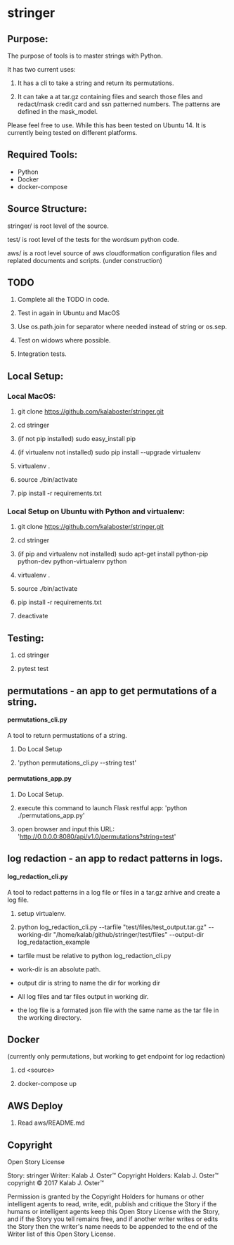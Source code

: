 # stringer

## Purpose:
The purpose of tools is to master strings with Python.

It has two current uses:

1. It has a cli to take a string and return its permutations.

2. It can take a at tar.gz containing files and search those files and redact/mask credit card and ssn patterned numbers.
The patterns are defined in the mask_model.

Please feel free to use. While this has been tested on Ubuntu 14. It is currently being tested on different platforms.


## Required Tools:
 - Python
 - Docker
 - docker-compose


## Source Structure:
stringer/ is root level of the source.

test/ is root level of the tests for the wordsum python code.

aws/ is a root level source of aws cloudformation configuration files and replated documents and scripts. (under construction)

## TODO

1. Complete all the TODO in code.

2. Test in again in Ubuntu and MacOS

3. Use os.path.join for separator where needed instead of string or os.sep.

4. Test on widows where possible.

5. Integration tests.

## Local Setup:

### Local MacOS:

1.	git clone https://github.com/kalaboster/stringer.git

2.  cd stringer

3.	(if not pip installed) sudo easy_install pip

4.	(if virtualenv not installed) sudo pip install --upgrade virtualenv

5.	virtualenv .

6.	source ./bin/activate

7.  pip install -r requirements.txt

 

### Local Setup on Ubuntu with Python and virtualenv:

1. git clone https://github.com/kalaboster/stringer.git

2. cd stringer

3. (if pip and virtualenv not installed) sudo apt-get install python-pip python-dev python-virtualenv python

4. virtualenv .

5. source ./bin/activate

6. pip install -r requirements.txt

7. deactivate


## Testing:
1.  cd stringer

2.  pytest test

## permutations - an app to get permutations of a string.

#### permutations_cli.py

A tool to return permustations of a string.

1. Do Local Setup

2. 'python permutations_cli.py --string test'

#### permutations_app.py

1. Do Local Setup. 

2. execute this command to launch Flask restful app: 'python ./permutations_app.py'

3. open browser and input this URL: 'http://0.0.0.0:8080/api/v1.0/permutations?string=test'


## log redaction - an app to redact patterns in logs.

#### log_redaction_cli.py

A tool to redact patterns in a log file or files in a tar.gz arhive and create a log file.

1. setup virtualenv.

2. python log_redaction_cli.py --tarfile "test/files/test_output.tar.gz"  --working-dir "/home/kalab/github/stringer/test/files" --output-dir  log_redataction_example

- tarfile must be relative to python log_redaction_cli.py

- work-dir is an absolute path.

- output dir is string to name the dir for working dir

- All log files and tar files output in working dir.

- the log file is a formated json file with the same name as the tar file in the working directory.


## Docker
(currently only permutations, but working to get endpoint for log redaction)

1. cd &lt;source>

2. docker-compose up


## AWS Deploy

1. Read aws/README.md


## Copyright

  Open Story License

  Story: stringer
  Writer: Kalab J. Oster&trade;
  Copyright Holders: Kalab J. Oster&trade;
  copyright &copy; 2017 Kalab J. Oster&trade;

  Permission is granted by the Copyright Holders for humans or other intelligent agents to read, write, edit, publish and critique the Story
  if the humans or intelligent agents keep this Open Story License with the Story,
  and if the Story you tell remains free,
  and if another writer writes or edits the Story then the writer's name needs to be appended to the end of the Writer list of this Open Story License.

